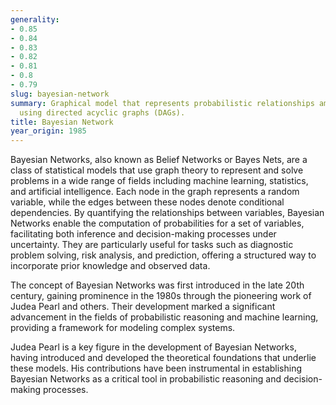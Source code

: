 ```yaml
---
generality:
- 0.85
- 0.84
- 0.83
- 0.82
- 0.81
- 0.8
- 0.79
slug: bayesian-network
summary: Graphical model that represents probabilistic relationships among variables
  using directed acyclic graphs (DAGs).
title: Bayesian Network
year_origin: 1985
---
```


Bayesian Networks, also known as Belief Networks or Bayes Nets, are a class of statistical models that use graph theory to represent and solve problems in a wide range of fields including machine learning, statistics, and artificial intelligence. Each node in the graph represents a random variable, while the edges between these nodes denote conditional dependencies. By quantifying the relationships between variables, Bayesian Networks enable the computation of probabilities for a set of variables, facilitating both inference and decision-making processes under uncertainty. They are particularly useful for tasks such as diagnostic problem solving, risk analysis, and prediction, offering a structured way to incorporate prior knowledge and observed data.

The concept of Bayesian Networks was first introduced in the late 20th century, gaining prominence in the 1980s through the pioneering work of Judea Pearl and others. Their development marked a significant advancement in the fields of probabilistic reasoning and machine learning, providing a framework for modeling complex systems.

Judea Pearl is a key figure in the development of Bayesian Networks, having introduced and developed the theoretical foundations that underlie these models. His contributions have been instrumental in establishing Bayesian Networks as a critical tool in probabilistic reasoning and decision-making processes.